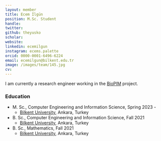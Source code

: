 ```yaml
---
layout: member
title: Ecem İlgün
position: M.Sc. Student
handle: 
twitter:
github: theyusko
scholar: 
website: 
linkedin: ecemilgun
instagram: ecems.palette
orcid: 0000-0001-6496-6224
email: ecemilgun@bilkent.edu.tr
image: /images/team/145.jpg
cv: 
---
```


I am currently a research engineer working in the [BioPIM](http://www.biopim.eu) project.

### Education

- M. Sc., Computer Engineering and Information Science, Spring 2023 - 
  - [Bilkent University](http://www.cs.bilkent.edu.tr/), Ankara, Turkey
- B. Sc., Computer Engineering and Information Science, Fall 2021
  - [Bilkent University](http://www.cs.bilkent.edu.tr/), Ankara, Turkey
- B. Sc., Mathematics, Fall 2021
  - [Bilkent University](http://www.math.bilkent.edu.tr/), Ankara, Turkey


